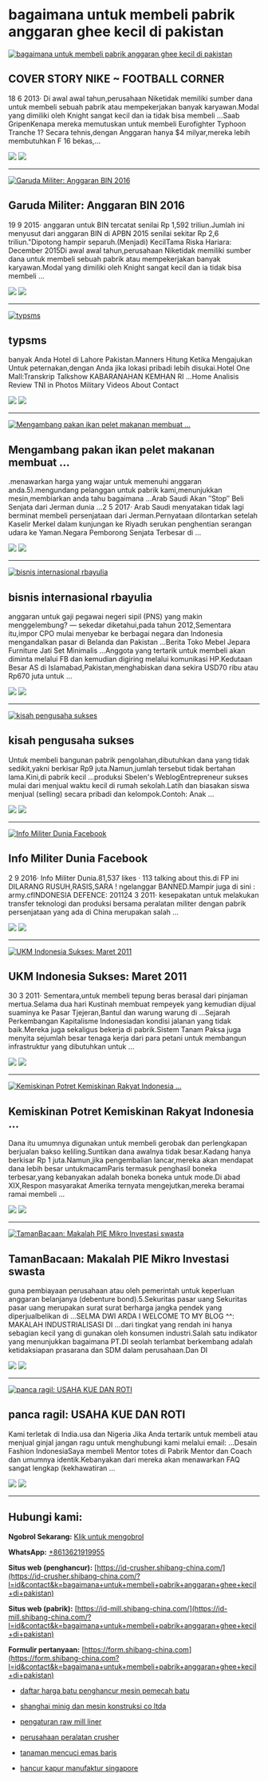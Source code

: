 # bagaimana untuk membeli pabrik anggaran ghee kecil di pakistan

<a href="https://swt.shibang-china.com/?l=id&img&k=bagaimana+untuk+membeli+pabrik+anggaran+ghee+kecil+di+pakistan" target="_blank">![bagaimana untuk membeli pabrik anggaran ghee kecil di pakistan](http://static.shibang-china.com/all-800x300/682.jpg)</a>

## COVER STORY NIKE ~ FOOTBALL CORNER
18 6 2013· Di awal awal tahun,perusahaan Niketidak memiliki sumber dana untuk membeli sebuah pabrik atau mempekerjakan banyak karyawan.Modal yang dimiliki oleh Knight sangat kecil dan ia tidak bisa membeli …Saab GripenKenapa mereka memutuskan untuk membeli Eurofighter Typhoon Tranche 1? Secara tehnis,dengan Anggaran hanya $4 milyar,mereka lebih membutuhkan F 16 bekas,…


<a href="https://whatsapp.shibangsoft.com/WhatsApp.php" target="_blank" title="WhatsApp">![](http://static.shibang-china.com/icon/whatsapp.png)</a> <a href="https://swt.shibang-china.com/?l=id&icon&k=bagaimana+untuk+membeli+pabrik+anggaran+ghee+kecil+di+pakistan" target="_blank">![](http://static.shibang-china.com/icon/chat-id.png)</a>

---

<a href="https://swt.shibang-china.com/?l=id&img&k=bagaimana+untuk+membeli+pabrik+anggaran+ghee+kecil+di+pakistan" target="_blank">![Garuda Militer: Anggaran BIN 2016](http://static.shibang-china.com/all-800x300/471.jpg)</a>

## Garuda Militer: Anggaran BIN 2016
19 9 2015· anggaran untuk BIN tercatat senilai Rp 1,592 triliun.Jumlah ini menyusut dari anggaran BIN di APBN 2015 senilai sekitar Rp 2,6 triliun."Dipotong hampir separuh.(Menjadi) KecilTama Riska Hariara: December 2015Di awal awal tahun,perusahaan Niketidak memiliki sumber dana untuk membeli sebuah pabrik atau mempekerjakan banyak karyawan.Modal yang dimiliki oleh Knight sangat kecil dan ia tidak bisa membeli …


<a href="https://whatsapp.shibangsoft.com/WhatsApp.php" target="_blank" title="WhatsApp">![](http://static.shibang-china.com/icon/whatsapp.png)</a> <a href="https://swt.shibang-china.com/?l=id&icon&k=bagaimana+untuk+membeli+pabrik+anggaran+ghee+kecil+di+pakistan" target="_blank">![](http://static.shibang-china.com/icon/chat-id.png)</a>

---

<a href="https://swt.shibang-china.com/?l=id&img&k=bagaimana+untuk+membeli+pabrik+anggaran+ghee+kecil+di+pakistan" target="_blank">![typsms](http://static.shibang-china.com/all-800x300/851.jpg)</a>

## typsms
banyak Anda Hotel di Lahore Pakistan.Manners Hitung Ketika Mengajukan Untuk peternakan,dengan Anda jika lokasi pribadi lebih disukai.Hotel One Mall:Transkrip Talkshow KABARANAHAN KEMHAN RI …Home Analisis Review TNI in Photos Military Videos About Contact


<a href="https://whatsapp.shibangsoft.com/WhatsApp.php" target="_blank" title="WhatsApp">![](http://static.shibang-china.com/icon/whatsapp.png)</a> <a href="https://swt.shibang-china.com/?l=id&icon&k=bagaimana+untuk+membeli+pabrik+anggaran+ghee+kecil+di+pakistan" target="_blank">![](http://static.shibang-china.com/icon/chat-id.png)</a>

---

<a href="https://swt.shibang-china.com/?l=id&img&k=bagaimana+untuk+membeli+pabrik+anggaran+ghee+kecil+di+pakistan" target="_blank">![Mengambang pakan ikan pelet makanan membuat …](http://static.shibang-china.com/all-800x300/1079.jpg)</a>

## Mengambang pakan ikan pelet makanan membuat …
.menawarkan harga yang wajar untuk memenuhi anggaran anda.5).mengundang pelanggan untuk pabrik kami,menunjukkan mesin,membiarkan anda tahu bagaimana …Arab Saudi Akan ″Stop″ Beli Senjata dari Jerman dunia …2 5 2017· Arab Saudi menyatakan tidak lagi berminat membeli persenjataan dari Jerman.Pernyataan dilontarkan setelah Kaselir Merkel dalam kunjungan ke Riyadh serukan penghentian serangan udara ke Yaman.Negara Pemborong Senjata Terbesar di …


<a href="https://whatsapp.shibangsoft.com/WhatsApp.php" target="_blank" title="WhatsApp">![](http://static.shibang-china.com/icon/whatsapp.png)</a> <a href="https://swt.shibang-china.com/?l=id&icon&k=bagaimana+untuk+membeli+pabrik+anggaran+ghee+kecil+di+pakistan" target="_blank">![](http://static.shibang-china.com/icon/chat-id.png)</a>

---

<a href="https://swt.shibang-china.com/?l=id&img&k=bagaimana+untuk+membeli+pabrik+anggaran+ghee+kecil+di+pakistan" target="_blank">![bisnis internasional rbayulia](http://static.shibang-china.com/all-800x300/1160.jpg)</a>

## bisnis internasional rbayulia
anggaran untuk gaji pegawai negeri sipil (PNS) yang makin menggelembung? — sekedar diketahui,pada tahun 2012,Sementara itu,impor CPO mulai menyebar ke berbagai negara dan Indonesia mengandalkan pasar di Belanda dan Pakistan …Berita Toko Mebel Jepara Furniture Jati Set Minimalis …Anggota yang tertarik untuk membeli akan diminta melalui FB dan kemudian digiring melalui komunikasi HP.Kedutaan Besar AS di Islamabad,Pakistan,menghabiskan dana sekira USD70 ribu atau Rp670 juta untuk …


<a href="https://whatsapp.shibangsoft.com/WhatsApp.php" target="_blank" title="WhatsApp">![](http://static.shibang-china.com/icon/whatsapp.png)</a> <a href="https://swt.shibang-china.com/?l=id&icon&k=bagaimana+untuk+membeli+pabrik+anggaran+ghee+kecil+di+pakistan" target="_blank">![](http://static.shibang-china.com/icon/chat-id.png)</a>

---

<a href="https://swt.shibang-china.com/?l=id&img&k=bagaimana+untuk+membeli+pabrik+anggaran+ghee+kecil+di+pakistan" target="_blank">![kisah pengusaha sukses](http://static.shibang-china.com/all-800x300/762.jpg)</a>

## kisah pengusaha sukses
Untuk membeli bangunan pabrik pengolahan,dibutuhkan dana yang tidak sedikit,yakni berkisar Rp9 juta.Namun,jumlah tersebut tidak bertahan lama.Kini,di pabrik kecil …produksi Sbelen's WeblogEntrepreneur sukses mulai dari menjual waktu kecil di rumah sekolah.Latih dan biasakan siswa menjual (selling) secara pribadi dan kelompok.Contoh: Anak …


<a href="https://whatsapp.shibangsoft.com/WhatsApp.php" target="_blank" title="WhatsApp">![](http://static.shibang-china.com/icon/whatsapp.png)</a> <a href="https://swt.shibang-china.com/?l=id&icon&k=bagaimana+untuk+membeli+pabrik+anggaran+ghee+kecil+di+pakistan" target="_blank">![](http://static.shibang-china.com/icon/chat-id.png)</a>

---

<a href="https://swt.shibang-china.com/?l=id&img&k=bagaimana+untuk+membeli+pabrik+anggaran+ghee+kecil+di+pakistan" target="_blank">![Info Militer Dunia Facebook](http://static.shibang-china.com/all-800x300/1.jpg)</a>

## Info Militer Dunia Facebook
2 9 2016· Info Militer Dunia.81,537 likes · 113 talking about this.di FP ini DILARANG RUSUH,RASIS,SARA ! ngelanggar BANNED.Mampir juga di sini : army.cfINDONESIA DEFENCE: 201124 3 2011· kesepakatan untuk melakukan transfer teknologi dan produksi bersama peralatan militer dengan pabrik persenjataan yang ada di China merupakan salah …


<a href="https://whatsapp.shibangsoft.com/WhatsApp.php" target="_blank" title="WhatsApp">![](http://static.shibang-china.com/icon/whatsapp.png)</a> <a href="https://swt.shibang-china.com/?l=id&icon&k=bagaimana+untuk+membeli+pabrik+anggaran+ghee+kecil+di+pakistan" target="_blank">![](http://static.shibang-china.com/icon/chat-id.png)</a>

---

<a href="https://swt.shibang-china.com/?l=id&img&k=bagaimana+untuk+membeli+pabrik+anggaran+ghee+kecil+di+pakistan" target="_blank">![UKM Indonesia Sukses: Maret 2011](http://static.shibang-china.com/all-800x300/594.jpg)</a>

## UKM Indonesia Sukses: Maret 2011
30 3 2011· Sementara,untuk membeli tepung beras berasal dari pinjaman mertua.Selama dua hari Kustinah membuat rempeyek yang kemudian dijual suaminya ke Pasar Tjejeran,Bantul dan warung warung di …Sejarah Perkembangan Kapitalisme Indonesiadan kondisi jalanan yang tidak baik.Mereka juga sekaligus bekerja di pabrik.Sistem Tanam Paksa juga menyita sejumlah besar tenaga kerja dari para petani untuk membangun infrastruktur yang dibutuhkan untuk …


<a href="https://whatsapp.shibangsoft.com/WhatsApp.php" target="_blank" title="WhatsApp">![](http://static.shibang-china.com/icon/whatsapp.png)</a> <a href="https://swt.shibang-china.com/?l=id&icon&k=bagaimana+untuk+membeli+pabrik+anggaran+ghee+kecil+di+pakistan" target="_blank">![](http://static.shibang-china.com/icon/chat-id.png)</a>

---

<a href="https://swt.shibang-china.com/?l=id&img&k=bagaimana+untuk+membeli+pabrik+anggaran+ghee+kecil+di+pakistan" target="_blank">![Kemiskinan Potret Kemiskinan Rakyat Indonesia …](http://static.shibang-china.com/all-800x300/456.jpg)</a>

## Kemiskinan Potret Kemiskinan Rakyat Indonesia …
Dana itu umumnya digunakan untuk membeli gerobak dan perlengkapan berjualan bakso keliling.Suntikan dana awalnya tidak besar.Kadang hanya berkisar Rp 1 juta.Namun,jika pengembalian lancar,mereka akan mendapat dana lebih besar untukmacamParis termasuk penghasil boneka terbesar,yang kebanyakan adalah boneka boneka untuk mode.Di abad XIX,Respon masyarakat Amerika ternyata mengejutkan,mereka beramai ramai membeli …


<a href="https://whatsapp.shibangsoft.com/WhatsApp.php" target="_blank" title="WhatsApp">![](http://static.shibang-china.com/icon/whatsapp.png)</a> <a href="https://swt.shibang-china.com/?l=id&icon&k=bagaimana+untuk+membeli+pabrik+anggaran+ghee+kecil+di+pakistan" target="_blank">![](http://static.shibang-china.com/icon/chat-id.png)</a>

---

<a href="https://swt.shibang-china.com/?l=id&img&k=bagaimana+untuk+membeli+pabrik+anggaran+ghee+kecil+di+pakistan" target="_blank">![TamanBacaan: Makalah PIE Mikro Investasi swasta](http://static.shibang-china.com/all-800x300/260.jpg)</a>

## TamanBacaan: Makalah PIE Mikro Investasi swasta
guna pembiayaan perusahaan atau oleh pemerintah untuk keperluan anggaran belanjanya (debenture bond).5.Sekuritas pasar uang Sekuritas pasar uang merupakan surat surat berharga jangka pendek yang diperjualbelikan di …SELMA DWI ARDA I WELCOME TO MY BLOG ^^: MAKALAH INDUSTRIALISASI DI …dari tingkat yang rendah ini hanya sebagian kecil yang di gunakan oleh konsumen industri.Salah satu indikator yang menunjukkan bagaimana PT.DI seolah terlambat berkembang adalah ketidaksiapan prasarana dan SDM dalam perusahaan.Dan DI


<a href="https://whatsapp.shibangsoft.com/WhatsApp.php" target="_blank" title="WhatsApp">![](http://static.shibang-china.com/icon/whatsapp.png)</a> <a href="https://swt.shibang-china.com/?l=id&icon&k=bagaimana+untuk+membeli+pabrik+anggaran+ghee+kecil+di+pakistan" target="_blank">![](http://static.shibang-china.com/icon/chat-id.png)</a>

---

<a href="https://swt.shibang-china.com/?l=id&img&k=bagaimana+untuk+membeli+pabrik+anggaran+ghee+kecil+di+pakistan" target="_blank">![panca ragil: USAHA KUE DAN ROTI](http://static.shibang-china.com/all-800x300/141.jpg)</a>

## panca ragil: USAHA KUE DAN ROTI
Kami terletak di India.usa dan Nigeria Jika Anda tertarik untuk membeli atau menjual ginjal jangan ragu untuk menghubungi kami melalui email: …Desain Fashion IndonesiaSaya membeli Mentor totes di Pabrik Mentor dan Coach dan umumnya identik.Kebanyakan dari mereka akan menawarkan FAQ sangat lengkap (kekhawatiran …


<a href="https://whatsapp.shibangsoft.com/WhatsApp.php" target="_blank" title="WhatsApp">![](http://static.shibang-china.com/icon/whatsapp.png)</a> <a href="https://swt.shibang-china.com/?l=id&icon&k=bagaimana+untuk+membeli+pabrik+anggaran+ghee+kecil+di+pakistan" target="_blank">![](http://static.shibang-china.com/icon/chat-id.png)</a>

---
## Hubungi kami:

**Ngobrol Sekarang:** [Klik untuk mengobrol](https://swt.shibang-china.com?l=id&contact&k=bagaimana+untuk+membeli+pabrik+anggaran+ghee+kecil+di+pakistan)

**WhatsApp:**  [+8613621919955](https://whatsapp.shibangsoft.com/WhatsApp.php)

**Situs web (penghancur):** [https://id-crusher.shibang-china.com/](https://id-crusher.shibang-china.com/?l=id&contact&k=bagaimana+untuk+membeli+pabrik+anggaran+ghee+kecil+di+pakistan)

**Situs web (pabrik):** [https://id-mill.shibang-china.com/](https://id-mill.shibang-china.com/?l=id&contact&k=bagaimana+untuk+membeli+pabrik+anggaran+ghee+kecil+di+pakistan)

**Formulir pertanyaan:** [https://form.shibang-china.com](https://form.shibang-china.com?l=id&contact&k=bagaimana+untuk+membeli+pabrik+anggaran+ghee+kecil+di+pakistan)

* [daftar harga batu penghancur mesin pemecah batu](../27/daftar%20harga%20batu%20penghancur%20mesin%20pemecah%20batu.md)

* [shanghai minig dan mesin konstruksi co ltda](../28/shanghai%20minig%20dan%20mesin%20konstruksi%20co%20ltda.md)

* [pengaturan raw mill liner](../17/pengaturan%20raw%20mill%20liner.md)

* [perusahaan peralatan crusher](../17/perusahaan%20peralatan%20crusher.md)

* [tanaman mencuci emas baris](../30/tanaman%20mencuci%20emas%20baris.md)

* [hancur kapur manufaktur singapore](../20/hancur%20kapur%20manufaktur%20singapore.md)